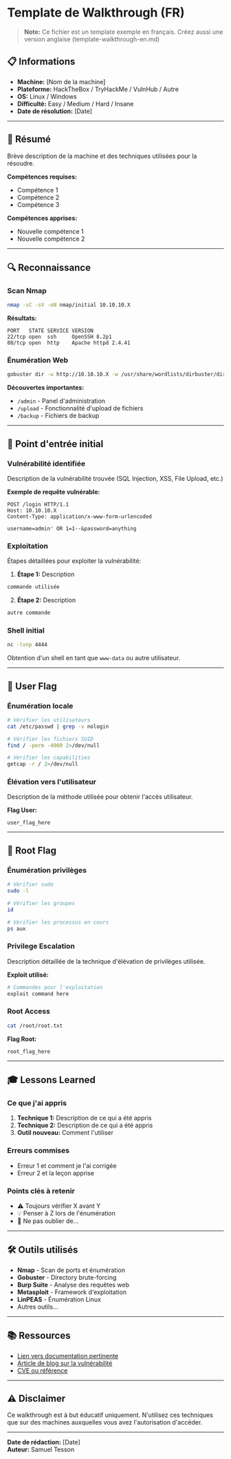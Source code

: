 # Template de Walkthrough (FR)

> **Note:** Ce fichier est un template exemple en français. Créez aussi une version anglaise (template-walkthrough-en.md)

## 📋 Informations

- **Machine:** [Nom de la machine]
- **Plateforme:** HackTheBox / TryHackMe / VulnHub / Autre
- **OS:** Linux / Windows
- **Difficulté:** Easy / Medium / Hard / Insane
- **Date de résolution:** [Date]

---

## 🎯 Résumé

Brève description de la machine et des techniques utilisées pour la résoudre.

**Compétences requises:**
- Compétence 1
- Compétence 2
- Compétence 3

**Compétences apprises:**
- Nouvelle compétence 1
- Nouvelle compétence 2

---

## 🔍 Reconnaissance

### Scan Nmap

```bash
nmap -sC -sV -oN nmap/initial 10.10.10.X
```

**Résultats:**
```
PORT   STATE SERVICE VERSION
22/tcp open  ssh     OpenSSH 8.2p1
80/tcp open  http    Apache httpd 2.4.41
```

### Énumération Web

```bash
gobuster dir -u http://10.10.10.X -w /usr/share/wordlists/dirbuster/directory-list-2.3-medium.txt
```

**Découvertes importantes:**
- `/admin` - Panel d'administration
- `/upload` - Fonctionnalité d'upload de fichiers
- `/backup` - Fichiers de backup

---

## 🚪 Point d'entrée initial

### Vulnérabilité identifiée

Description de la vulnérabilité trouvée (SQL Injection, XSS, File Upload, etc.)

**Exemple de requête vulnérable:**
```http
POST /login HTTP/1.1
Host: 10.10.10.X
Content-Type: application/x-www-form-urlencoded

username=admin' OR 1=1--&password=anything
```

### Exploitation

Étapes détaillées pour exploiter la vulnérabilité:

1. **Étape 1:** Description
```bash
commande utilisée
```

2. **Étape 2:** Description
```bash
autre commande
```

### Shell initial

```bash
nc -lvnp 4444
```

Obtention d'un shell en tant que `www-data` ou autre utilisateur.

---

## 👤 User Flag

### Énumération locale

```bash
# Vérifier les utilisateurs
cat /etc/passwd | grep -v nologin

# Vérifier les fichiers SUID
find / -perm -4000 2>/dev/null

# Vérifier les capabilities
getcap -r / 2>/dev/null
```

### Élévation vers l'utilisateur

Description de la méthode utilisée pour obtenir l'accès utilisateur.

**Flag User:**
```
user_flag_here
```

---

## 🔐 Root Flag

### Énumération privilèges

```bash
# Vérifier sudo
sudo -l

# Vérifier les groupes
id

# Vérifier les processus en cours
ps aux
```

### Privilege Escalation

Description détaillée de la technique d'élévation de privilèges utilisée.

**Exploit utilisé:**
```bash
# Commandes pour l'exploitation
exploit command here
```

### Root Access

```bash
cat /root/root.txt
```

**Flag Root:**
```
root_flag_here
```

---

## 🎓 Lessons Learned

### Ce que j'ai appris

1. **Technique 1:** Description de ce qui a été appris
2. **Technique 2:** Description de ce qui a été appris
3. **Outil nouveau:** Comment l'utiliser

### Erreurs commises

- Erreur 1 et comment je l'ai corrigée
- Erreur 2 et la leçon apprise

### Points clés à retenir

- ⚠️ Toujours vérifier X avant Y
- 💡 Penser à Z lors de l'énumération
- 🔑 Ne pas oublier de...

---

## 🛠️ Outils utilisés

- **Nmap** - Scan de ports et énumération
- **Gobuster** - Directory brute-forcing
- **Burp Suite** - Analyse des requêtes web
- **Metasploit** - Framework d'exploitation
- **LinPEAS** - Énumération Linux
- Autres outils...

---

## 📚 Ressources

- [Lien vers documentation pertinente](https://example.com)
- [Article de blog sur la vulnérabilité](https://example.com)
- [CVE ou référence](https://example.com)

---

## ⚠️ Disclaimer

Ce walkthrough est à but éducatif uniquement. N'utilisez ces techniques que sur des machines auxquelles vous avez l'autorisation d'accéder.

---

**Date de rédaction:** [Date]  
**Auteur:** Samuel Tesson
